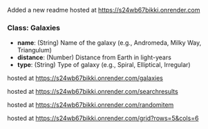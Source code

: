 Added a new readme
hosted at <https://s24wb67bikki.onrender.com>

### Class: Galaxies

- **name**: (String) Name of the galaxy (e.g., Andromeda, Milky Way, Triangulum)
- **distance**: (Number) Distance from Earth in light-years
- **type**: (String) Type of galaxy (e.g., Spiral, Elliptical, Irregular)

hosted at <https://s24wb67bikki.onrender.com/galaxies>

hosted at <https://s24wb67bikki.onrender.com/searchresults>

hosted at <https://s24wb67bikki.onrender.com/randomitem>

hosted at <https://s24wb67bikki.onrender.com/grid?rows=5&cols=6>
